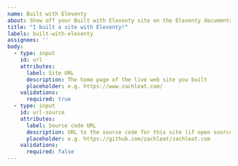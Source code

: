 ```yaml
---
name: Built with Eleventy
about: Show off your Built with Eleventy site on the Eleventy documentation
title: "I built a site with Eleventy!"
labels: built-with-eleventy
assignees: ''
body:
  - type: input
    id: url
    attributes:
      label: Site URL
      description: The home page of the live web site you built
      placeholder: e.g. https://www.zachleat.com/
    validations:
      required: true
  - type: input
    id: url-source
    attributes:
      label: Source code URL
      description: URL to the source code for this site (if open source)
      placeholder: e.g. https://github.com/zachleat/zachleat.com
    validations:
      required: false
---
```



